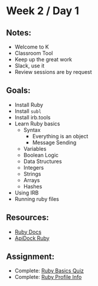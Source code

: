 # Week 2 / Day 1

## Notes:
   - Welcome to K
   - Classroom Tool
   - Keep up the great work
   - Slack, use it
   - Review sessions are by request

## Goals:
   - Install Ruby
   - Install `subl`
   - Install irb.tools
   - Learn Ruby basics
     - Syntax
       - Everything is an object
       - Message Sending
     - Variables
     - Boolean Logic
     - Data Structures
     - Integers
     - Strings
     - Arrays
     - Hashes
   - Using IRB
   - Running ruby files

## Resources:
   - [Ruby Docs](http://ruby-doc.org/)
   - [ApiDock Ruby](http://apidock.com/ruby/)

## Assignment:
   - Complete: [Ruby Basics Quiz](https://github.com/jah2488/notes/blob/master/ruby-basics.md)
   - Complete: [Ruby Profile Info](https://github.com/jah2488/notes/blob/master/profile-info.md)